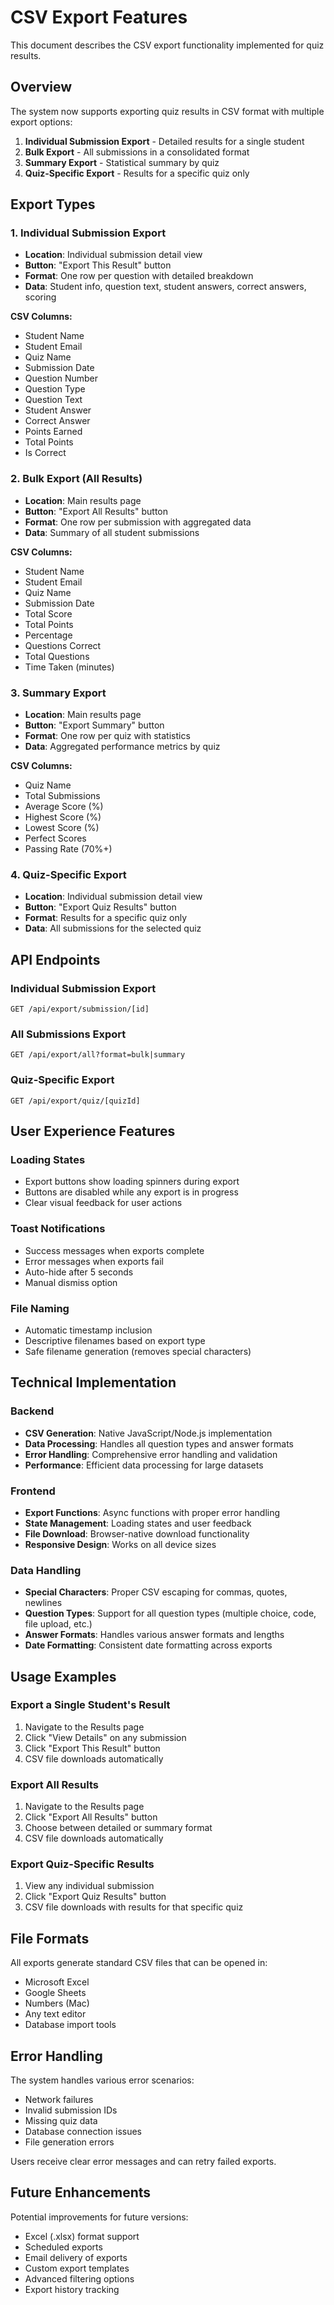 # CSV Export Features

This document describes the CSV export functionality implemented for quiz results.

## Overview

The system now supports exporting quiz results in CSV format with multiple export options:

1. **Individual Submission Export** - Detailed results for a single student
2. **Bulk Export** - All submissions in a consolidated format
3. **Summary Export** - Statistical summary by quiz
4. **Quiz-Specific Export** - Results for a specific quiz only

## Export Types

### 1. Individual Submission Export
- **Location**: Individual submission detail view
- **Button**: "Export This Result" button
- **Format**: One row per question with detailed breakdown
- **Data**: Student info, question text, student answers, correct answers, scoring

**CSV Columns:**
- Student Name
- Student Email
- Quiz Name
- Submission Date
- Question Number
- Question Type
- Question Text
- Student Answer
- Correct Answer
- Points Earned
- Total Points
- Is Correct

### 2. Bulk Export (All Results)
- **Location**: Main results page
- **Button**: "Export All Results" button
- **Format**: One row per submission with aggregated data
- **Data**: Summary of all student submissions

**CSV Columns:**
- Student Name
- Student Email
- Quiz Name
- Submission Date
- Total Score
- Total Points
- Percentage
- Questions Correct
- Total Questions
- Time Taken (minutes)

### 3. Summary Export
- **Location**: Main results page
- **Button**: "Export Summary" button
- **Format**: One row per quiz with statistics
- **Data**: Aggregated performance metrics by quiz

**CSV Columns:**
- Quiz Name
- Total Submissions
- Average Score (%)
- Highest Score (%)
- Lowest Score (%)
- Perfect Scores
- Passing Rate (70%+)

### 4. Quiz-Specific Export
- **Location**: Individual submission detail view
- **Button**: "Export Quiz Results" button
- **Format**: Results for a specific quiz only
- **Data**: All submissions for the selected quiz

## API Endpoints

### Individual Submission Export
```
GET /api/export/submission/[id]
```

### All Submissions Export
```
GET /api/export/all?format=bulk|summary
```

### Quiz-Specific Export
```
GET /api/export/quiz/[quizId]
```

## User Experience Features

### Loading States
- Export buttons show loading spinners during export
- Buttons are disabled while any export is in progress
- Clear visual feedback for user actions

### Toast Notifications
- Success messages when exports complete
- Error messages when exports fail
- Auto-hide after 5 seconds
- Manual dismiss option

### File Naming
- Automatic timestamp inclusion
- Descriptive filenames based on export type
- Safe filename generation (removes special characters)

## Technical Implementation

### Backend
- **CSV Generation**: Native JavaScript/Node.js implementation
- **Data Processing**: Handles all question types and answer formats
- **Error Handling**: Comprehensive error handling and validation
- **Performance**: Efficient data processing for large datasets

### Frontend
- **Export Functions**: Async functions with proper error handling
- **State Management**: Loading states and user feedback
- **File Download**: Browser-native download functionality
- **Responsive Design**: Works on all device sizes

### Data Handling
- **Special Characters**: Proper CSV escaping for commas, quotes, newlines
- **Question Types**: Support for all question types (multiple choice, code, file upload, etc.)
- **Answer Formats**: Handles various answer formats and lengths
- **Date Formatting**: Consistent date formatting across exports

## Usage Examples

### Export a Single Student's Result
1. Navigate to the Results page
2. Click "View Details" on any submission
3. Click "Export This Result" button
4. CSV file downloads automatically

### Export All Results
1. Navigate to the Results page
2. Click "Export All Results" button
3. Choose between detailed or summary format
4. CSV file downloads automatically

### Export Quiz-Specific Results
1. View any individual submission
2. Click "Export Quiz Results" button
3. CSV file downloads with results for that specific quiz

## File Formats

All exports generate standard CSV files that can be opened in:
- Microsoft Excel
- Google Sheets
- Numbers (Mac)
- Any text editor
- Database import tools

## Error Handling

The system handles various error scenarios:
- Network failures
- Invalid submission IDs
- Missing quiz data
- Database connection issues
- File generation errors

Users receive clear error messages and can retry failed exports.

## Future Enhancements

Potential improvements for future versions:
- Excel (.xlsx) format support
- Scheduled exports
- Email delivery of exports
- Custom export templates
- Advanced filtering options
- Export history tracking 